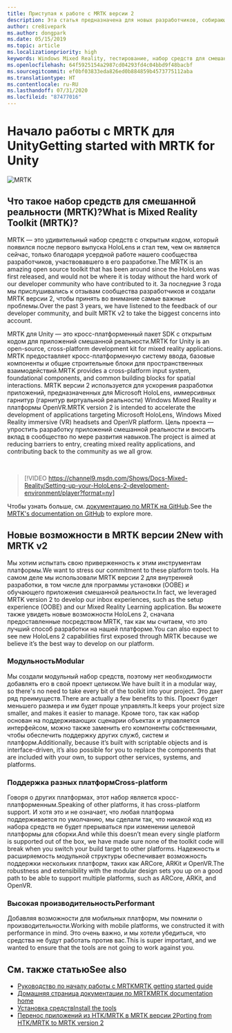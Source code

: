 ```yaml
---
title: Приступая к работе с MRTK версии 2
description: Эта статья предназначена для новых разработчиков, собирающихся использовать MRTK.
author: cre8ivepark
ms.author: dongpark
ms.date: 05/15/2019
ms.topic: article
ms.localizationpriority: high
keywords: Windows Mixed Reality, тестирование, набор средств для смешанной реальности, MRTK версии 2, MRTK, инструменты, пакет SDK, HoloLens, HoloLens 2
ms.openlocfilehash: 64f5925154a2987cd04293fd4c04bbd9f48bacbf
ms.sourcegitcommit: ef0bf03833eda826ed0b884859b4573775112aba
ms.translationtype: HT
ms.contentlocale: ru-RU
ms.lasthandoff: 07/31/2020
ms.locfileid: "87477016"
---
```

# <a name="getting-started-with-mrtk-for-unity"></a><span data-ttu-id="6d0e4-104">Начало работы с MRTK для Unity</span><span class="sxs-lookup"><span data-stu-id="6d0e4-104">Getting started with MRTK for Unity</span></span>
![MRTK](images/UX/MRTK_UX_Hero.png)

## <a name="what-is-mixed-reality-toolkit-mrtk"></a><span data-ttu-id="6d0e4-106">Что такое набор средств для смешанной реальности (MRTK)?</span><span class="sxs-lookup"><span data-stu-id="6d0e4-106">What is Mixed Reality Toolkit (MRTK)?</span></span>
<span data-ttu-id="6d0e4-107">MRTK — это удивительный набор средств с открытым кодом, который появился после первого выпуска HoloLens и стал тем, чем он является сейчас, только благодаря усердной работе нашего сообщества разработчиков, участвовавшего в его разработке.</span><span class="sxs-lookup"><span data-stu-id="6d0e4-107">The MRTK is an amazing open source toolkit that has been around since the HoloLens was first released, and would not be where it is today without the hard work of our developer community who have contributed to it.</span></span> <span data-ttu-id="6d0e4-108">За последние 3 года мы прислушивались к отзывам сообщества разработчиков и создали MRTK версии 2, чтобы принять во внимание самые важные проблемы.</span><span class="sxs-lookup"><span data-stu-id="6d0e4-108">Over the past 3 years, we have listened to the feedback of our developer community, and built MRTK v2 to take the biggest concerns into account.</span></span>  

<span data-ttu-id="6d0e4-109">MRTK для Unity — это кросс-платформенный пакет SDK с открытым кодом для приложений смешанной реальности.</span><span class="sxs-lookup"><span data-stu-id="6d0e4-109">MRTK for Unity is an open-source, cross-platform development kit for mixed reality applications.</span></span> <span data-ttu-id="6d0e4-110">MRTK предоставляет кросс-платформенную систему ввода, базовые компоненты и общие строительные блоки для пространственных взаимодействий.</span><span class="sxs-lookup"><span data-stu-id="6d0e4-110">MRTK provides a cross-platform input system, foundational components, and common building blocks for spatial interactions.</span></span> <span data-ttu-id="6d0e4-111">MRTK версии 2 используется для ускорения разработки приложений, предназначенных для Microsoft HoloLens, иммерсивных гарнитур (гарнитур виртуальной реальности) Windows Mixed Reality и платформы OpenVR.</span><span class="sxs-lookup"><span data-stu-id="6d0e4-111">MRTK version 2 is intended to accelerate the development of applications targeting Microsoft HoloLens, Windows Mixed Reality immersive (VR) headsets and OpenVR platform.</span></span> <span data-ttu-id="6d0e4-112">Цель проекта — упростить разработку приложений смешанной реальности и вносить вклад в сообщество по мере развития навыков.</span><span class="sxs-lookup"><span data-stu-id="6d0e4-112">The project is aimed at reducing barriers to entry, creating mixed reality applications, and contributing back to the community as we all grow.</span></span>

<br>

>[!VIDEO https://channel9.msdn.com/Shows/Docs-Mixed-Reality/Setting-up-your-HoloLens-2-development-environment/player?format=ny]

<span data-ttu-id="6d0e4-113">Чтобы узнать больше, см. [документацию по MRTK на GitHub](https://microsoft.github.io/MixedRealityToolkit-Unity/README.html).</span><span class="sxs-lookup"><span data-stu-id="6d0e4-113">See the [MRTK's documentation on GitHub](https://microsoft.github.io/MixedRealityToolkit-Unity/README.html) to explore more.</span></span>

## <a name="new-with-mrtk-v2"></a><span data-ttu-id="6d0e4-114">Новые возможности в MRTK версии 2</span><span class="sxs-lookup"><span data-stu-id="6d0e4-114">New with MRTK v2</span></span>
<span data-ttu-id="6d0e4-115">Мы хотим испытать свою приверженность к этим инструментам платформы.</span><span class="sxs-lookup"><span data-stu-id="6d0e4-115">We want to stress our commitment to these platform tools.</span></span>  <span data-ttu-id="6d0e4-116">На самом деле мы использовали MRTK версии 2 для внутренней разработки, в том числе для программы установки (OOBE) и обучающего приложения смешанной реальности.</span><span class="sxs-lookup"><span data-stu-id="6d0e4-116">In fact, we leveraged MRTK version 2 to develop our inbox experiences, such as the setup experience (OOBE) and our Mixed Reality Learning application.</span></span>  <span data-ttu-id="6d0e4-117">Вы можете также увидеть новые возможности HoloLens 2, сначала предоставленные посредством MRTK, так как мы считаем, что это лучший способ разработки на нашей платформе.</span><span class="sxs-lookup"><span data-stu-id="6d0e4-117">You can also expect to see new HoloLens 2 capabilities first exposed through MRTK because we believe it’s the best way to develop on our platform.</span></span> 

### <a name="modular"></a><span data-ttu-id="6d0e4-118">Модульность</span><span class="sxs-lookup"><span data-stu-id="6d0e4-118">Modular</span></span>
<span data-ttu-id="6d0e4-119">Мы создали модульный набор средств, поэтому нет необходимости добавлять его в свой проект целиком.</span><span class="sxs-lookup"><span data-stu-id="6d0e4-119">We have built it in a modular way, so there's no need to take every bit of the toolkit into your project.</span></span>  <span data-ttu-id="6d0e4-120">Это дает ряд преимуществ.</span><span class="sxs-lookup"><span data-stu-id="6d0e4-120">There are actually a few benefits to this.</span></span>  <span data-ttu-id="6d0e4-121">Проект будет меньшего размера и им будет проще управлять.</span><span class="sxs-lookup"><span data-stu-id="6d0e4-121">It keeps your project size smaller, and makes it easier to manage.</span></span>  <span data-ttu-id="6d0e4-122">Кроме того, так как набор основан на поддерживающих сценарии объектах и управляется интерфейсом, можно также заменить его компоненты собственными, чтобы обеспечить поддержку других служб, систем и платформ.</span><span class="sxs-lookup"><span data-stu-id="6d0e4-122">Additionally, because it’s built with scriptable objects and is interface-driven, it’s also possible for you to replace the components that are included with your own, to support other services, systems, and platforms.</span></span>

### <a name="cross-platform"></a><span data-ttu-id="6d0e4-123">Поддержка разных платформ</span><span class="sxs-lookup"><span data-stu-id="6d0e4-123">Cross-platform</span></span>
<span data-ttu-id="6d0e4-124">Говоря о других платформах, этот набор является кросс-платформенным.</span><span class="sxs-lookup"><span data-stu-id="6d0e4-124">Speaking of other platforms, it has cross-platform support.</span></span>  <span data-ttu-id="6d0e4-125">И хотя это и не означает, что любая платформа поддерживается по умолчанию, мы сделали так, что никакой код из набора средств не будет прерываться при изменении целевой платформы для сборки.</span><span class="sxs-lookup"><span data-stu-id="6d0e4-125">And while this doesn’t mean every single platform is supported out of the box, we have made sure none of the toolkit code will break when you switch your build target to other platforms.</span></span>  <span data-ttu-id="6d0e4-126">Надежность и расширяемость модульной структуры обеспечивает возможность поддержки нескольких платформ, таких как ARCore, ARKit и OpenVR.</span><span class="sxs-lookup"><span data-stu-id="6d0e4-126">The robustness and extensibility with the modular design sets you up on a good path to be able to support multiple platforms, such as ARCore, ARKit, and OpenVR.</span></span>

### <a name="performant"></a><span data-ttu-id="6d0e4-127">Высокая производительность</span><span class="sxs-lookup"><span data-stu-id="6d0e4-127">Performant</span></span>
<span data-ttu-id="6d0e4-128">Добавляя возможности для мобильных платформ, мы помнили о производительности.</span><span class="sxs-lookup"><span data-stu-id="6d0e4-128">Working with mobile platforms, we constructed it with performance in mind.</span></span>  <span data-ttu-id="6d0e4-129">Это очень важно, и мы хотели убедиться, что средства не будут работать против вас.</span><span class="sxs-lookup"><span data-stu-id="6d0e4-129">This is super important, and we wanted to ensure that the tools are not going to work against you.</span></span>

## <a name="see-also"></a><span data-ttu-id="6d0e4-130">См. также статью</span><span class="sxs-lookup"><span data-stu-id="6d0e4-130">See also</span></span>
* [<span data-ttu-id="6d0e4-131">Руководство по началу работы с MRTK</span><span class="sxs-lookup"><span data-stu-id="6d0e4-131">MRTK getting started guide</span></span>](https://microsoft.github.io/MixedRealityToolkit-Unity/Documentation/GettingStartedWithTheMRTK.html)
* [<span data-ttu-id="6d0e4-132">Домашняя страница документации по MRTK</span><span class="sxs-lookup"><span data-stu-id="6d0e4-132">MRTK documentation home</span></span>](https://microsoft.github.io/MixedRealityToolkit-Unity/README.html)
* [<span data-ttu-id="6d0e4-133">Установка средств</span><span class="sxs-lookup"><span data-stu-id="6d0e4-133">Install the tools</span></span>](install-the-tools.md)
* [<span data-ttu-id="6d0e4-134">Перенос приложений из HTK/MRTK в MRTK версии 2</span><span class="sxs-lookup"><span data-stu-id="6d0e4-134">Porting from HTK/MRTK to MRTK version 2</span></span>](https://microsoft.github.io/MixedRealityToolkit-Unity/Documentation/HTKToMRTKPortingGuide.html)
